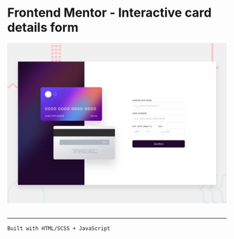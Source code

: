 # Frontend Mentor - Interactive card details form

![Design preview for the Interactive card details form coding challenge](./imgs/desktop-preview.jpg)
<br /><br/>
___
```
Built with HTML/SCSS + JavaScript
```
